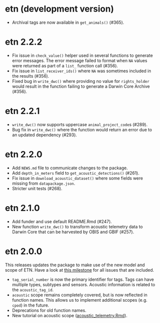 # etn (development version)

* Archival tags are now available in `get_animals()` (#365). 

# etn 2.2.2

* Fix issue in `check_value()` helper used in several functions to generate error messages. The error message failed to format when `NA` values were returned as part of a `list_` function call (#356).
* Fix issue in `list_receiver_ids()` where `NA` was sometimes included in the results (#356).
* Fixed bug in `write_dwc()` where providing no value for `rights_holder` would result in the function failing to generate a Darwin Core Archive (#356).

# etn 2.2.1

* `write_dwc()` now supports uppercase `animal_project_code`s (#289).
* Bug fix in `write_dwc()` where the function would return an error due to an updated dependency (#293).

# etn 2.2.0

* Add `NEWS.md` file to communicate changes to the package.
* Add `depth_in_meters` field to `get_acoustic_detections()` (#261).
* Fix issue in `download_acoustic_dataset()` where some fields were missing from `datapackage.json`.
* Stricter unit tests (#268).

# etn 2.1.0

* Add funder and use default README.Rmd (#247).
* New function `write_dwc()` to transform acoustic telemetry data to Darwin Core that can be harvested by OBIS and GBIF (#257).

# etn 2.0.0

This releases updates the package to make use of the new model and scope of ETN. Have a look at [this milestone](https://github.com/inbo/etn/milestone/2) for all issues that are included.

* `tag_serial_number` is now the primary identifier for tags. Tags can have multiple types, subtypes and sensors. Acoustic information is related to the `acoustic_tag_id`.
* `acoustic` scope remains completely covered, but is now reflected in function names. This allows us to implement additional scopes (e.g. `cpod`) in the future.
* Deprecations for old function names.
* New tutorial on acoustic scope ([acoustic_telemetry.Rmd](https://github.com/inbo/etn/blob/main/vignettes/acoustic_telemetry.Rmd)).
